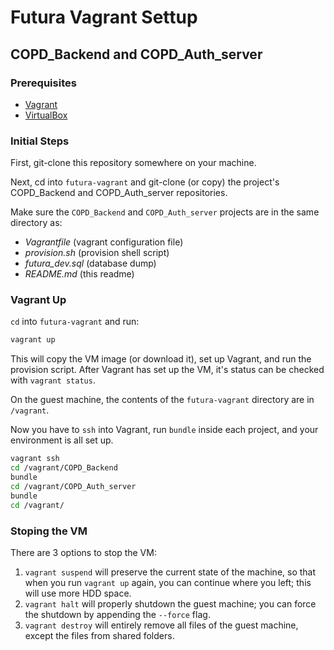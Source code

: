 # Futura Vagrant Settup
## COPD_Backend and COPD_Auth_server

### Prerequisites

- [Vagrant](http://downloads.vagrantup.com/tags/v1.2.3)
- [VirtualBox](https://www.virtualbox.org/wiki/Downloads)

### Initial Steps

First, git-clone this repository somewhere on your machine.

Next, cd into `futura-vagrant` and git-clone (or copy) the project's COPD_Backend and COPD_Auth_server repositories.

Make sure the `COPD_Backend` and `COPD_Auth_server` projects are in the same directory as:
- *Vagrantfile* (vagrant configuration file)
- *provision.sh* (provision shell script)
- *futura_dev.sql* (database dump)
- *README.md* (this readme)

### Vagrant Up

`cd` into `futura-vagrant` and run:
```sh
vagrant up
```

This will copy the VM image (or download it), set up Vagrant, and run the provision script. 
After Vagrant has set up the VM, it's status can be checked with `vagrant status`. 

On the guest machine, the contents of the `futura-vagrant` directory are in `/vagrant`.

Now you have to `ssh` into Vagrant, run `bundle` inside each project, and your environment is all set up.

```sh
vagrant ssh
cd /vagrant/COPD_Backend
bundle
cd /vagrant/COPD_Auth_server
bundle
cd /vagrant/
```

### Stoping the VM

There are 3 options to stop the VM:

1. `vagrant suspend` will preserve the current state of the machine, so that when you run `vagrant up` again, you can continue where you left; this will use more HDD space.
2. `vagrant halt` will properly shutdown the guest machine; you can force the shutdown by appending the `--force` flag.
3. `vagrant destroy` will entirely remove all files of the guest machine, except the files from shared folders.


